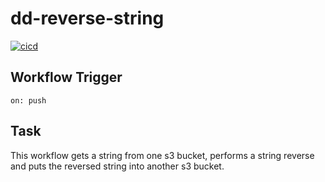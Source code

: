# dd-reverse-string

[![cicd](https://github.com/Balou9/dd-reverse-string/workflows/cicd/badge.svg)](https://github.com/Balou9/dd-reverse-string/actions)

## Workflow Trigger
```
on: push
```

## Task  
This workflow gets a string from one s3 bucket, performs a string reverse and puts the reversed string into another s3 bucket.
